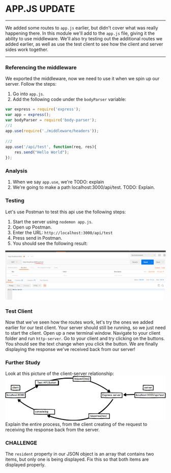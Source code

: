 # APP.JS UPDATE
---
We added some routes to `app.js` earlier, but didn't cover what was really happening there. In this module we'll add to the `app.js` file, giving it the ability to use middleware. We'll also try testing out the additional routes we added earlier, as well as use the test client to see how the client and server sides work together.

<hr />

### Referencing the middleware
We exported the middleware, now we need to use it when we spin up our server. Follow the steps:
1. Go into `app.js`.
2. Add the following code under the `bodyParser` variable:

```js
var express = require('express');
var app = express();
var bodyParser = require('body-parser');
//1
app.use(require('./middleware/headers'));

//2
app.use('/api/test', function(req, res){
	res.send("Hello World");
});

```
### Analysis
1. When we say `app.use`, we're TODO: explain
2. We're going to make a path localhost:3000/api/test. TODO: Explain.

### Testing
Let's use Postman to test this api use the following steps:
1. Start the server using `nodemon app.js`.
2. Open up Postman.
3. Enter the URL:
`http://localhost:3000/api/test`
4. Press send in Postman. 
5. You should see the following result:

![screenshot](assets/3-api-test-success.PNG) 

### Test Client
Now that we've seen how the routes work, let's try the ones we added earlier for our test client. Your server should still be running, so we just need to start the client. Open up a new terminal window. Navigate to your client folder and run `http-server`. Go to your client and try clicking on the buttons. You should see the text change when you click the button. We are finally displaying the response we've received back from our server!

### Further Study
Look at this picture of the client-server relationship:
![client-server](assets/1-client-server-test-diagram.png) <br>
Explain the entire process, from the client creating of the request to receiving the response back from the server.

### CHALLENGE
The `resident` property in our JSON object is an array that contains two items, but only one is being displayed. Fix this so that both items are displayed properly.